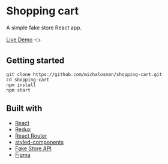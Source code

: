 # Shopping cart

A simple fake store React app.

[Live Demo](https://michalosman.github.io/shopping-cart/) :point_left:

## Getting started

```
git clone https://github.com/michalosman/shopping-cart.git
cd shopping-cart
npm install
npm start
```

## Built with

- [React](https://reactjs.org/)
- [Redux](https://redux.js.org/)
- [React Router](https://reactrouter.com/)
- [styled-components](https://styled-components.com/)
- [Fake Store API](https://fakestoreapi.com/)
- [Figma](https://figma.com/)
